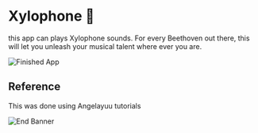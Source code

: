 # Xylophone 🎹


this app can plays Xylophone sounds. For every Beethoven out there, this will let you unleash your musical talent where ever you are. 

![Finished App](https://github.com/londonappbrewery/Images/blob/master/xylophone-flutter.png)

## Reference

This was done using Angelayuu tutorials 

![End Banner](https://github.com/londonappbrewery/Images/blob/master/readme-end-banner.png)
